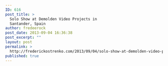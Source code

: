 ```yaml
---
ID: 616
post_title: >
  Solo Show at Demolden Video Projects in
  Santander, Spain
author: fredeerock
post_date: 2013-09-04 16:36:38
post_excerpt: ""
layout: post
permalink: >
  http://frederickostrenko.com/2013/09/04/solo-show-at-demolden-video-projects-in-santander-spain/
published: true
---
```

